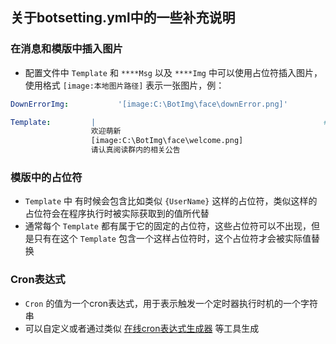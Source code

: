 ## 关于botsetting.yml中的一些补充说明

### 在消息和模版中插入图片
- 配置文件中 `Template` 和 `****Msg` 以及 `****Img` 中可以使用占位符插入图片，使用格式 `[image:本地图片路径]` 表示一张图片，例：
```yml
DownErrorImg:           '[image:C:\BotImg\face\downError.png]'              #图片下载失败时的替代图片
```
```yml
Template:         |                                                   #群欢迎模版
                  欢迎萌新
                  [image:C:\BotImg\face\welcome.png]
                  请认真阅读群内的相关公告
```

### 模版中的占位符
- `Template` 中 有时候会包含比如类似 `{UserName}` 这样的占位符，类似这样的占位符会在程序执行时被实际获取到的值所代替
- 通常每个 `Template` 都有属于它的固定的占位符，这些占位符可以不出现，但是只有在这个 `Template` 包含一个这样占位符时，这个占位符才会被实际值替换

### Cron表达式
- `Cron` 的值为一个cron表达式，用于表示触发一个定时器执行时机的一个字符串
- 可以自定义或者通过类似 [在线cron表达式生成器](https://www.bejson.com/othertools/cron/) 等工具生成
